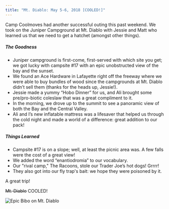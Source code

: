 ```yaml
---
title: "Mt. Diablo: May 5-6, 2018 [COOLED!]"
---
```

Camp Coolmoves had another successful outing this past weekend. We took on the Juniper Campground at Mt. Diablo with Jessie and Matt who learned us that we need to get a hatchet (amongst other things).

##### The Goodness

* Juniper campground is first-come, first-served with which site you get; we got lucky with campsite #17 with an epic unobstructed view of the bay and the sunset.
* We found an Ace Hardware in Lafayette right off the freeway where we were able to buy bundles of wood since the campgrounds at Mt. Diablo didn’t sell them (thanks for the heads up, Jessie!).
* Jessie made a yummy “Hobo Dinner” for us, and Ali brought some pre/pro-biotic coleslaw that was a great compliment to it.
* In the morning, we drove up to the summit to see a panoramic view of both the Bay and the Central Valley.
* Ali and I’s new inflatable mattress was a lifesaver that helped us through the cold night and made a world of a difference: great addition to our pack!

##### Things Learned

* Campsite #17 is on a slope; well, at least the picnic area was. A few falls were the cost of a great view!
* We added the word “enantiodromia” to our vocabulary.
* Our "rival camp," The Racoons, stole our Trader Joe’s hot dogs! Grrrr!
* They also got into our fly trap's bait: we hope they were poisoned by it.

A great trip!

~~Mt. Diablo~~ COOLED!

![Epic Bibo on Mt. Diablo](mt-diablo-bibo.png)